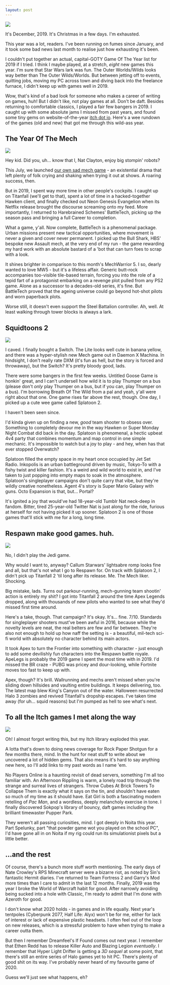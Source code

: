 ```yaml
---
layout: post
---
```


![](https://raw.githubusercontent.com/ScarletCatalie/ScarletCatalie.github.io/master/assets/header.jpg)

It's December, 2019. It's Christmas in a few days. I'm exhausted.

This year was a lot, readers. I've been running on fumes since January, and it took some bad news last month to realise just how exhausting it's been.

I couldn't put together an actual, capital-GOTY Game Of The Year list for 2019 if I tried. I think I maybe played, at a stretch, *eight* new games this year. I'm sure that Star Wars lark was fun. The Outer Worlds/Wilds looks way better than The Outer Wilds/Worlds. But between jetting off to events, quitting jobs, moving my PC across town and diving back into the freelance furnace, I didn't keep up with games well in 2019.

Wow, that's kind of a bad look for someone who makes a career of writing on games, huh! But I didn't like, not play games at all. Don't be daft. Besides returning to comfortable classics, I played a fair few bangers in 2019. I caught up with some absolute jams I missed from past years, and found some tiny gems on website-of-the-year <a href="http://itch.io">itch dot io</a>. Here's a wee rundown of the games (old and new) that got me through this wild-ass year.

<h2>The Year Of The Mech</h2>

![](https://raw.githubusercontent.com/ScarletCatalie/ScarletCatalie.github.io/master/assets/Battletech.jpg)

Hey kid. Did you, uh... know that I, Nat Clayton, enjoy big stompin' robots?

This July, we launched <a href="https://itch.io/b/343/can-androids-pray">our own sad mech game</a> - an existential drama that left plenty of folk crying and shaking when trying it out at shows. A roaring success, then.

But in 2019, I spent way more time in other people's cockpits. I caught up on Titanfall (we'll get to that), spent a lot of time in a hacked-together Hawken client, and finally checked out Neon Genesis Evangelion when its Netflix release brought the discourse screaming onto my feed. More importantly, I returned to Harebrained Schemes' BattleTech, picking up the season pass and bringing a full Career to completion.

What a game, y'all. Now complete, BattleTech is a phenomenal package. Urban missions present new tactical opportunities, where movement is never a given and cover never permanent. I picked up the Bull Shark, HBS' bespoke new Assault mech, at the very end of my run - the game rewarding my hard work with an absolute bastard of a 'bot that can turn foes to scrap with a look.

It shines brighter in comparison to this month's MechWarrior 5. I so, dearly wanted to love MW5 - but it's a lifeless affair. Generic butt-rock accompanies too-visible tile-based terrain, forcing you into the role of a tepid fart of a protagonist embarking on a revenge plot pulled from any PS2 game. Alone as a successor to a decades-old series, it's fine. But BattleTech proved that the ageing universe could go beyond hot-shot pilots and worn paperback plots.

Worse still, it doesn't even support the Steel Battalion controller. Ah, well. At least walking through tower blocks is always a lark.

<h2>Squidtoons 2</h2>

![](https://raw.githubusercontent.com/ScarletCatalie/ScarletCatalie.github.io/master/assets/Splatoon.jpg)

I caved. I finally bought a Switch. The Lite looks well cute in banana yellow, and there was a hyper-stylish new Mech game out in Daemon X Machina. In hindsight, I don't really rate DXM (it's fun as hell, but the story is forced and throwaway), but the Switch? It's pretty bloody good, lads.

There were some bangers in the first few weeks. Untitled Goose Game is honkin' great, and I can't undersell how wild it is to play Thumper on a bus (please don't *only* play Thumper on a bus, but if you can, play Thumper on a bus). I'm borrowing Breath Of The Wild from a pal and yeah, y'all were right about that one. One game rises far above the rest, though. One day, I picked up a cute wee game called Splatoon 2.

I haven't been seen since.

I'd kinda given up on finding a new, *good* team shooter to obsess over. Something to completely devour me in the way Hawken or Super Monday Night Combat did back in the day. Splatoon is phenomenal, a hectic upbeat 4v4 party that combines momentum and map control in one simple mechanic. It's impossible to watch but a joy to play - and hey, when has that ever stopped Overwatch?

Splatoon filled the empty space in my heart once occupied by Jet Set Radio. Inkopolis is an urban battleground driven by music, Tokyo-To with a fishy twist and killer fashion. It's a weird and wild world to exist in, and I've taken to just popping into empty maps to soak in the atmosphere. Splatoon's singleplayer campaigns don't quite carry that vibe, but they're wildly creative nonetheless. Agent 4's story is Super Mario Galaxy with guns. Octo Expansion is that, but... Portal?  

It's ignited a joy that would've had 18-year-old Tumblr Nat neck-deep in fandom. Bitter, tired 25-year-old Twitter Nat is just along for the ride, furious at herself for not having picked it up sooner. Splatoon 2 is one of those games that'll stick with me for a long, long time.

<h2>Respawn make good games. huh.</h2>

![](https://raw.githubusercontent.com/ScarletCatalie/ScarletCatalie.github.io/master/assets/Titanfall%202.jpg)

No, I didn't play the Jedi game.

Why would I want to, anyway? Callum Starwars' lightsabre romp looks fine and all, but that's not what I go to Respawn for. On track with Splatoon 2, I didn't pick up Titanfall 2 'til long after its release. Me. The Mech liker. Shocking.

Big mistake, lads. Turns out parkour-running, mech-gunning team shootin' action is entirely my shit? I got into Titanfall 2 around the time Apex Legends dropped, along with thousands of new pilots who wanted to see what they'd missed first time around.

Here's a take, though. That campaign? It's okay. It's... fine. 7/10. Standards for singleplayer shooters must've been awful in 2016, because while the novelty levels are neat, the real belters are few and far between. They're also not enough to hold up how naff the setting is - a beautiful, mil-tech sci-fi world with absolutely no character behind its main actors.

It took Apex to turn the Frontier into something with character - just enough to add some devilishly fun characters into the Respawn battle royale. ApeLegs is probably the 2019 game I spent the most time with in 2019. I'd missed the BR craze - PUBG was pricey and dour-looking, while Fortnite moves too fast to keep up with.

Apex, though? It's brill. Wallrunning and mechs aren't missed when you're sliding down hillsides and vaulting entire buildings. It keeps delivering, too. The latest map blew King's Canyon out of the water. Halloween resurrected Halo 3 zombies and revived Titanfall's dropship escapes. I've taken time away (for uh... squid reasons) but I'm pumped as hell to see what's next.

<h2>To all the Itch games I met along the way</h2>

![](https://raw.githubusercontent.com/ScarletCatalie/ScarletCatalie.github.io/master/assets/Afternoon-rippling-lesbians.jpg)

Oh! I almost forgot writing this, but my Itch library exploded this year.

A lotta that's down to doing news coverage for Rock Paper Shotgun for a few months there, mind. In the hunt for neat stuff to write about we uncovered a lot of hidden gems. That also means it's hard to say anything new here, so I'll add links to my past words as I name 'em.

No Players Online is a haunting revisit of dead servers, something I'm all too familiar with. An Afternoon Rippling is warm, a lonely road trip through the strange and surreal lives of strangers. Throw Cubes At Brick Towers To Collapse Them is exactly what it says on the tin, and shouldn't have eaten so much of my time as it should have. Eat Girl is both a fascinating modern retelling of *Pac Man*, and a wordless, deeply melancholy exercise in tone. I finally discovered Sokpop's library of bouncy, daft games including the brilliant timewaster Pupper Park.

They weren't all passing curiosities, mind. I got deeply in Noita this year. Part Spelunky, part "that powder game wot you played on the school PC", I'd have gone all in on Noita if my rig could run its simulationist pixels but a little better.


<h2>...and the rest</h2>

Of course, there's a bunch more stuff worth mentioning. The early days of Nate Crowley's RPS Minecraft server were a bizarre riot, as noted by Sin's fantastic Hermit diaries. I've returned to Team Fortress 2 and Garry's Mod more times than I care to admit in the last 12 months. Finally, 2019 was the year I broke the World of Warcraft habit for good. After narrowly avoiding being sucked into a hole with Classic, I'm ready to admit that I'm done with Azeroth for good.

I don't know what 2020 holds - in games and in life equally. Next year's tentpoles (Cyberpunk 2077, Half Life: Alyx) won't be for me, either for lack of interest or lack of expensive plastic headsets. I often feel out of the loop on new releases, which is a stressful problem to have when trying to make a career outta them.

But then I remember Dreamfeel's If Found comes out next year. I remember that Ethen Redd has to release Killer Auto and Blazing Legion *eventually*. I remember that Hyper Light Drifter is getting a *3D sequel* at some point, that there's still an entire series of Halo games yet to hit PC. There's plenty of good shit on its way. I've probably never heard of my favourite game of 2020.

Guess we'll just see what happens, eh?
